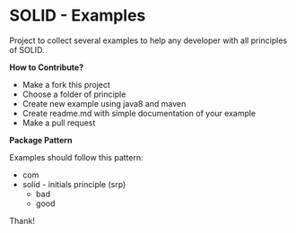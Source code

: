 # SOLID - Examples

Project to collect several examples to help any developer with all principles of SOLID.

**How to Contribute?**

- Make a fork this project
- Choose a folder of principle
- Create new example using java8 and maven
- Create readme.md with simple documentation of your example
- Make a pull request 

**Package Pattern**

Examples should follow this pattern:

-  com
  -  solid
    -  initials principle (srp)
      -  bad
      -  good

Thank!
